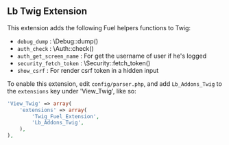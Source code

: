 Lb Twig Extension
----

This extension adds the following Fuel helpers functions to Twig:

 - `debug_dump` : \Debug::dump()
 - `auth_check` : \Auth::check()
 - `auth_get_screen_name` : For get the username of user if he's logged
 - `security_fetch_token` : \Security::fetch_token()
 - `show_csrf` : For render csrf token in a hidden input

To enable this extension, edit `config/parser.php`, and add `Lb_Addons_Twig` to the `extensions` key under 'View_Twig', like so:

```php
'View_Twig' => array(
	'extensions' => array(
		'Twig_Fuel_Extension',
		'Lb_Addons_Twig',
	),
),
```
